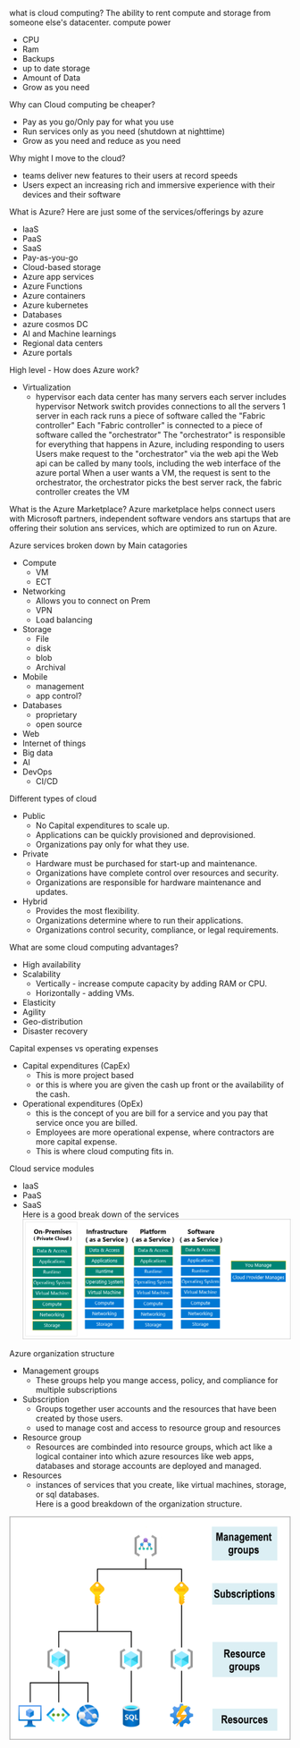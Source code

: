 what is cloud computing?
The ability to rent compute and storage from someone else's datacenter.
compute power
- CPU
- Ram
- Backups
- up to date
storage
- Amount of Data
- Grow as you need


Why can Cloud computing be cheaper?
- Pay as you go/Only pay for what you use
- Run services only as you need (shutdown at nighttime)
- Grow as you need and reduce as you need

Why might I move to the cloud?
- teams deliver new features to their users at record speeds
- Users expect an increasing rich and immersive experience with their devices and their software

What is Azure?
Here are just some of the services/offerings by azure
- IaaS
- PaaS
- SaaS
- Pay-as-you-go
- Cloud-based storage
- Azure app services
- Azure Functions
- Azure containers
- Azure kubernetes 
- Databases
- azure cosmos DC
- AI and Machine learnings
- Regional data centers
- Azure portals

High level - How does Azure work?
- Virtualization
    - hypervisor
each data center has many servers
each server includes hypervisor
Network switch provides connections to all the servers
1 server in each rack runs a piece of software called the "Fabric controller"
Each "Fabric controller" is connected to a piece of software called the "orchestrator"
The "orchestrator" is responsible for everything that happens in Azure, including responding to users
Users make request to the "orchestrator" via the web api
the Web api can be called by many tools, including the web interface of the azure portal
When a user wants a VM, the request is sent to the orchestrator, the orchestrator picks the best server rack, the fabric controller creates the VM

What is the Azure Marketplace?
Azure marketplace helps connect users with Microsoft partners, independent software vendors ans startups that are offering their solution ans services, which are optimized to run on Azure. 

Azure services broken down by Main catagories
- Compute
  - VM
  - ECT
- Networking
  - Allows you to connect on Prem
  - VPN
  - Load balancing
- Storage
  - File 
  - disk
  - blob
  - Archival
- Mobile
  - management
  - app control?
- Databases
  - proprietary
  - open source
- Web
- Internet of things
- Big data
- AI
- DevOps
  - CI/CD

Different types of cloud
  - Public
    - No Capital expenditures to scale up.
    - Applications can be quickly provisioned and deprovisioned.
    - Organizations pay only for what they use.
  - Private
    - Hardware must be purchased for start-up and maintenance.
    - Organizations have complete control over resources and security.
    - Organizations are responsible for hardware maintenance and updates.
  - Hybrid
    - Provides the most flexibility.
    - Organizations determine where to run their applications.
    - Organizations control security, compliance, or legal requirements.

What are some cloud computing advantages?
- High availability
- Scalability
  - Vertically - increase compute capacity by adding RAM or CPU.
  - Horizontally - adding VMs.  
- Elasticity
- Agility
- Geo-distribution
- Disaster recovery

Capital expenses vs operating expenses
- Capital expenditures (CapEx)
  - This is more project based
  - or this is where you are given the cash up front or the availability of the cash.
- Operational expenditures (OpEx)
  - this is the concept of you are bill for a service and you pay that service once you are billed.
  - Employees are more operational expense, where contractors are more capital expense.
  - This is where cloud computing fits in.

Cloud service modules
- IaaS
- PaaS
- SaaS  
Here is a good break down of the services  
![Picture of service breakdown](../images/Cloud%20services.png)

Azure organization structure
- Management groups
  - These groups help you mange access, policy, and compliance for multiple subscriptions
- Subscription
  - Groups together user accounts and the resources that have been created by those users.
  - used to manage cost and access to resource group and resources
- Resource group
  - Resources are combinded into resource groups, which act like a logical container into which azure resources like web apps, databases and storage accounts are deployed and managed.
- Resources
  - instances of services that you create, like virtual machines, storage, or sql databases.  
  Here is a good breakdown of the organization structure.

![Picture of Azure org structure](../images/Azure%20org%20structure.png)
